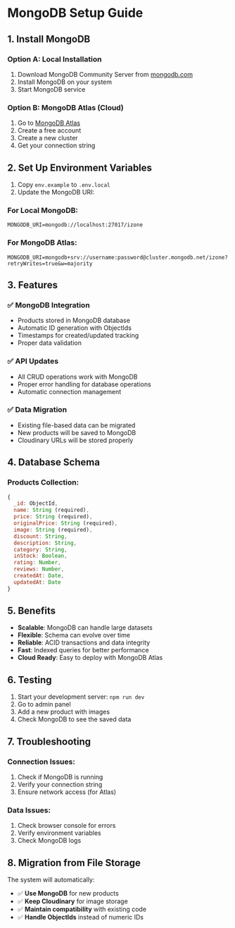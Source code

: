 # MongoDB Setup Guide

## 1. Install MongoDB

### Option A: Local Installation
1. Download MongoDB Community Server from [mongodb.com](https://www.mongodb.com/try/download/community)
2. Install MongoDB on your system
3. Start MongoDB service

### Option B: MongoDB Atlas (Cloud)
1. Go to [MongoDB Atlas](https://www.mongodb.com/atlas)
2. Create a free account
3. Create a new cluster
4. Get your connection string

## 2. Set Up Environment Variables

1. Copy `env.example` to `.env.local`
2. Update the MongoDB URI:

### For Local MongoDB:
```env
MONGODB_URI=mongodb://localhost:27017/izone
```

### For MongoDB Atlas:
```env
MONGODB_URI=mongodb+srv://username:password@cluster.mongodb.net/izone?retryWrites=true&w=majority
```

## 3. Features

### ✅ **MongoDB Integration**
- Products stored in MongoDB database
- Automatic ID generation with ObjectIds
- Timestamps for created/updated tracking
- Proper data validation

### ✅ **API Updates**
- All CRUD operations work with MongoDB
- Proper error handling for database operations
- Automatic connection management

### ✅ **Data Migration**
- Existing file-based data can be migrated
- New products will be saved to MongoDB
- Cloudinary URLs will be stored properly

## 4. Database Schema

### Products Collection:
```javascript
{
  _id: ObjectId,
  name: String (required),
  price: String (required),
  originalPrice: String (required),
  image: String (required),
  discount: String,
  description: String,
  category: String,
  inStock: Boolean,
  rating: Number,
  reviews: Number,
  createdAt: Date,
  updatedAt: Date
}
```

## 5. Benefits

- **Scalable**: MongoDB can handle large datasets
- **Flexible**: Schema can evolve over time
- **Reliable**: ACID transactions and data integrity
- **Fast**: Indexed queries for better performance
- **Cloud Ready**: Easy to deploy with MongoDB Atlas

## 6. Testing

1. Start your development server: `npm run dev`
2. Go to admin panel
3. Add a new product with images
4. Check MongoDB to see the saved data

## 7. Troubleshooting

### Connection Issues:
1. Check if MongoDB is running
2. Verify your connection string
3. Ensure network access (for Atlas)

### Data Issues:
1. Check browser console for errors
2. Verify environment variables
3. Check MongoDB logs

## 8. Migration from File Storage

The system will automatically:
- ✅ **Use MongoDB** for new products
- ✅ **Keep Cloudinary** for image storage
- ✅ **Maintain compatibility** with existing code
- ✅ **Handle ObjectIds** instead of numeric IDs 